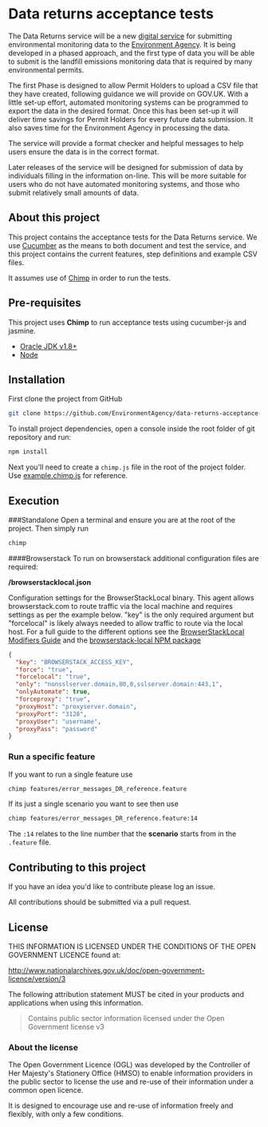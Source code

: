 # Data returns acceptance tests

The Data Returns service will be a new [digital service](https://www.gov.uk/service-manual/digital-by-default) for submitting environmental monitoring data to the [Environment Agency](https://www.gov.uk/government/organisations/environment-agency).  It is being developed in a phased approach, and the first type of data you will be able to submit is the landfill emissions monitoring data that is required by many environmental permits.

The first Phase is designed to allow Permit Holders to upload a CSV file that they have created, following guidance we will provide on GOV.UK.  With a little set-up effort, automated monitoring systems can be programmed to export the data in the desired format. Once this has been set-up it will deliver time savings for Permit Holders for every future data submission. It also saves time for the Environment Agency in processing the data.

The service will provide a format checker and helpful messages to help users ensure the data is in the correct format.

Later releases of the service will be designed for submission of data by individuals filling in the information on-line. This will be more suitable for users who do not have automated monitoring systems, and those who submit relatively small amounts of data.

## About this project

This project contains the acceptance tests for the Data Returns service. We use [Cucumber](https://cucumber.io/) as the means to both document and test the service, and this project contains the current features, step definitions and example CSV files.

It assumes use of [Chimp](https://github.com/xolvio/chimp) in order to run the tests.

## Pre-requisites
This project uses **Chimp** to run acceptance tests using cucumber-js and jasmine.  

* [Oracle JDK v1.8+](http://www.oracle.com/technetwork/java/javase/downloads/jdk8-downloads-2133151.html)
* [Node](https://nodejs.org/en/)

## Installation


First clone the project from GitHub

```bash
git clone https://github.com/EnvironmentAgency/data-returns-acceptance-tests.git
```

To install project dependencies, open a console inside the root folder of git repository and run:

```bash
npm install

```

Next you'll need to create a `chimp.js` file in the root of the project folder. Use [example.chimp.js](example.chimp.js) for reference.

## Execution

###Standalone
Open a terminal and ensure you are at the root of the project. Then simply run

```bash
chimp
```

####Browserstack
To run on browserstack additional configuration files are required:

**/browserstacklocal.json**

Configuration settings for the BrowserStackLocal binary.  This agent allows browserstack.com to route traffic via the local machine and 
requires settings as per the example below. "key" is the only required argument but "forcelocal" is likely always needed to allow traffic to 
route via the local host.  For a full guide to the different options see  the [BrowserStackLocal Modifiers Guide](https://www.browserstack.com/local-testing#modifiers) 
and the [browserstack-local NPM package](https://www.npmjs.com/package/browserstack-local) 

```json
{
  "key": "BROWSERSTACK_ACCESS_KEY",
  "force": "true",
  "forcelocal": "true",
  "only": "nonsslserver.domain,80,0,sslserver.domain:443,1",
  "onlyAutomate": true,
  "forceproxy": "true",
  "proxyHost": "proxyserver.domain",
  "proxyPort": "3128",
  "proxyUser": "username",
  "proxyPass": "password"
}
```

### Run a specific feature

If you want to run a single feature use

```bash
chimp features/error_messages_DR_reference.feature
```

If its just a single scenario you want to see then use

```bash
chimp features/error_messages_DR_reference.feature:14
```

The `:14` relates to the line number that the **scenario** starts from in the `.feature` file.


## Contributing to this project

If you have an idea you'd like to contribute please log an issue.

All contributions should be submitted via a pull request.

## License

THIS INFORMATION IS LICENSED UNDER THE CONDITIONS OF THE OPEN GOVERNMENT LICENCE found at:

http://www.nationalarchives.gov.uk/doc/open-government-licence/version/3

The following attribution statement MUST be cited in your products and applications when using this information.

> Contains public sector information licensed under the Open Government license v3

### About the license

The Open Government Licence (OGL) was developed by the Controller of Her Majesty's Stationery Office (HMSO) to enable information providers in the public sector to license the use and re-use of their information under a common open licence.

It is designed to encourage use and re-use of information freely and flexibly, with only a few conditions.
